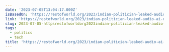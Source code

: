 ```yaml
---
date: '2023-07-05T13:04:17.000Z'
isBasedOn: 'https://restofworld.org/2023/indian-politician-leaked-audio-ai-deepfake/'
link: 'https://restofworld.org/2023/indian-politician-leaked-audio-ai-deepfake/'
slug: 2023-07-05-httpsrestofworldorg2023indian-politician-leaked-audio-ai-deepfake
tags:
  - politics
  - tech
title: 'https://restofworld.org/2023/indian-politician-leaked-audio-ai-deepfake/'
---
```


